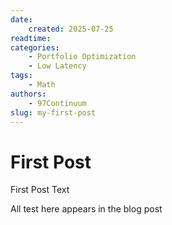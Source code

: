 ```yaml
---
date:
    created: 2025-07-25
readtime: 
categories:
    - Portfolio Optimization
    - Low Latency
tags:
    - Math
authors:
    - 97Continuum
slug: my-first-post
--- 
```


# First Post

First Post Text

<!-- more -->

All test here appears in the blog post